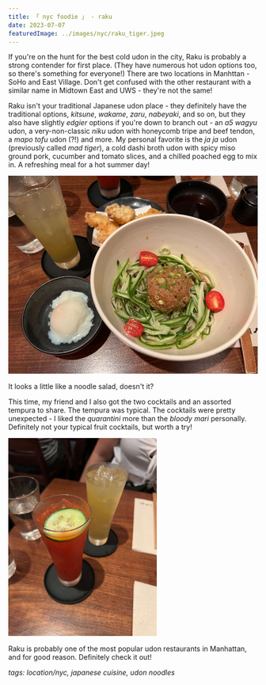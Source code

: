 ```yaml
---
title: 「 nyc foodie 」 - raku
date: 2023-07-07
featuredImage: ../images/nyc/raku_tiger.jpeg
---
```


If you're on the hunt for the best cold udon in the city, Raku is probably a strong contender for first place. (They have numerous hot udon options too, so there's something for everyone!) There are two locations in Manhttan - SoHo and East Village. Don't get confused with the other restaurant with a similar name in Midtown East and UWS - they're not the same!

Raku isn't your traditional Japanese udon place - they definitely have the traditional options, _kitsune_, _wakame_, _zaru_, _nabeyaki_, and so on, but they also have slightly _edgier_ options if you're down to branch out - an _a5 wagyu_ udon, a very-non-classic _niku_ udon with honeycomb tripe and beef tendon, a _mapo tofu_ udon (?!) and more. My personal favorite is the _ja ja_ udon (previously called _mad tiger_), a cold dashi broth udon with spicy miso ground pork, cucumber and tomato slices, and a chilled poached egg to mix in. A refreshing meal for a hot summer day!

<div>
    <img src="../images/nyc/raku_tiger.jpeg"
        alt="ja ja (mad tiger) udon at Raku East Village"
        style="height: 400px; object-fit:cover;display:inline-block;"
    />
</div>

It looks a little like a noodle salad, doesn't it?

This time, my friend and I also got the two cocktails and an assorted tempura to share. The tempura was typical. The cocktails were pretty unexpected - I liked the _quarantini_ more than the _bloody mari_ personally. Definitely not your typical fruit cocktails, but worth a try!

<div>
    <img src="../images/nyc/raku_cocktails.jpg"
        alt="Quarantini (right) and Bloody Mari (left) cocktails at Raku East Village"
        style="height: 400px; object-fit:cover;display:inline-block;"
    />
</div>

Raku is probably one of the most popular udon restaurants in Manhattan, and for good reason. Definitely check it out!

_tags: location/nyc, japanese cuisine, udon noodles_
